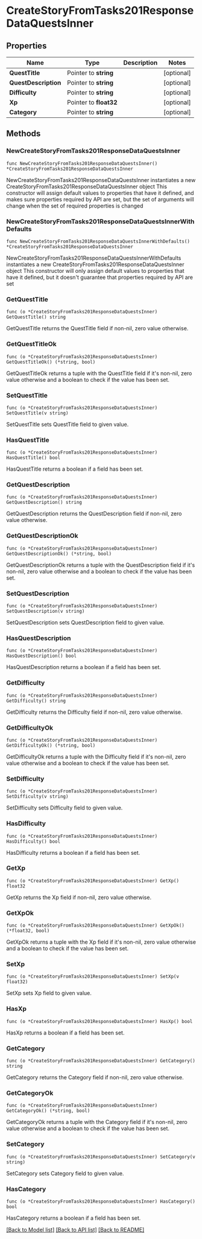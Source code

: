 # CreateStoryFromTasks201ResponseDataQuestsInner

## Properties

Name | Type | Description | Notes
------------ | ------------- | ------------- | -------------
**QuestTitle** | Pointer to **string** |  | [optional] 
**QuestDescription** | Pointer to **string** |  | [optional] 
**Difficulty** | Pointer to **string** |  | [optional] 
**Xp** | Pointer to **float32** |  | [optional] 
**Category** | Pointer to **string** |  | [optional] 

## Methods

### NewCreateStoryFromTasks201ResponseDataQuestsInner

`func NewCreateStoryFromTasks201ResponseDataQuestsInner() *CreateStoryFromTasks201ResponseDataQuestsInner`

NewCreateStoryFromTasks201ResponseDataQuestsInner instantiates a new CreateStoryFromTasks201ResponseDataQuestsInner object
This constructor will assign default values to properties that have it defined,
and makes sure properties required by API are set, but the set of arguments
will change when the set of required properties is changed

### NewCreateStoryFromTasks201ResponseDataQuestsInnerWithDefaults

`func NewCreateStoryFromTasks201ResponseDataQuestsInnerWithDefaults() *CreateStoryFromTasks201ResponseDataQuestsInner`

NewCreateStoryFromTasks201ResponseDataQuestsInnerWithDefaults instantiates a new CreateStoryFromTasks201ResponseDataQuestsInner object
This constructor will only assign default values to properties that have it defined,
but it doesn't guarantee that properties required by API are set

### GetQuestTitle

`func (o *CreateStoryFromTasks201ResponseDataQuestsInner) GetQuestTitle() string`

GetQuestTitle returns the QuestTitle field if non-nil, zero value otherwise.

### GetQuestTitleOk

`func (o *CreateStoryFromTasks201ResponseDataQuestsInner) GetQuestTitleOk() (*string, bool)`

GetQuestTitleOk returns a tuple with the QuestTitle field if it's non-nil, zero value otherwise
and a boolean to check if the value has been set.

### SetQuestTitle

`func (o *CreateStoryFromTasks201ResponseDataQuestsInner) SetQuestTitle(v string)`

SetQuestTitle sets QuestTitle field to given value.

### HasQuestTitle

`func (o *CreateStoryFromTasks201ResponseDataQuestsInner) HasQuestTitle() bool`

HasQuestTitle returns a boolean if a field has been set.

### GetQuestDescription

`func (o *CreateStoryFromTasks201ResponseDataQuestsInner) GetQuestDescription() string`

GetQuestDescription returns the QuestDescription field if non-nil, zero value otherwise.

### GetQuestDescriptionOk

`func (o *CreateStoryFromTasks201ResponseDataQuestsInner) GetQuestDescriptionOk() (*string, bool)`

GetQuestDescriptionOk returns a tuple with the QuestDescription field if it's non-nil, zero value otherwise
and a boolean to check if the value has been set.

### SetQuestDescription

`func (o *CreateStoryFromTasks201ResponseDataQuestsInner) SetQuestDescription(v string)`

SetQuestDescription sets QuestDescription field to given value.

### HasQuestDescription

`func (o *CreateStoryFromTasks201ResponseDataQuestsInner) HasQuestDescription() bool`

HasQuestDescription returns a boolean if a field has been set.

### GetDifficulty

`func (o *CreateStoryFromTasks201ResponseDataQuestsInner) GetDifficulty() string`

GetDifficulty returns the Difficulty field if non-nil, zero value otherwise.

### GetDifficultyOk

`func (o *CreateStoryFromTasks201ResponseDataQuestsInner) GetDifficultyOk() (*string, bool)`

GetDifficultyOk returns a tuple with the Difficulty field if it's non-nil, zero value otherwise
and a boolean to check if the value has been set.

### SetDifficulty

`func (o *CreateStoryFromTasks201ResponseDataQuestsInner) SetDifficulty(v string)`

SetDifficulty sets Difficulty field to given value.

### HasDifficulty

`func (o *CreateStoryFromTasks201ResponseDataQuestsInner) HasDifficulty() bool`

HasDifficulty returns a boolean if a field has been set.

### GetXp

`func (o *CreateStoryFromTasks201ResponseDataQuestsInner) GetXp() float32`

GetXp returns the Xp field if non-nil, zero value otherwise.

### GetXpOk

`func (o *CreateStoryFromTasks201ResponseDataQuestsInner) GetXpOk() (*float32, bool)`

GetXpOk returns a tuple with the Xp field if it's non-nil, zero value otherwise
and a boolean to check if the value has been set.

### SetXp

`func (o *CreateStoryFromTasks201ResponseDataQuestsInner) SetXp(v float32)`

SetXp sets Xp field to given value.

### HasXp

`func (o *CreateStoryFromTasks201ResponseDataQuestsInner) HasXp() bool`

HasXp returns a boolean if a field has been set.

### GetCategory

`func (o *CreateStoryFromTasks201ResponseDataQuestsInner) GetCategory() string`

GetCategory returns the Category field if non-nil, zero value otherwise.

### GetCategoryOk

`func (o *CreateStoryFromTasks201ResponseDataQuestsInner) GetCategoryOk() (*string, bool)`

GetCategoryOk returns a tuple with the Category field if it's non-nil, zero value otherwise
and a boolean to check if the value has been set.

### SetCategory

`func (o *CreateStoryFromTasks201ResponseDataQuestsInner) SetCategory(v string)`

SetCategory sets Category field to given value.

### HasCategory

`func (o *CreateStoryFromTasks201ResponseDataQuestsInner) HasCategory() bool`

HasCategory returns a boolean if a field has been set.


[[Back to Model list]](../README.md#documentation-for-models) [[Back to API list]](../README.md#documentation-for-api-endpoints) [[Back to README]](../README.md)


